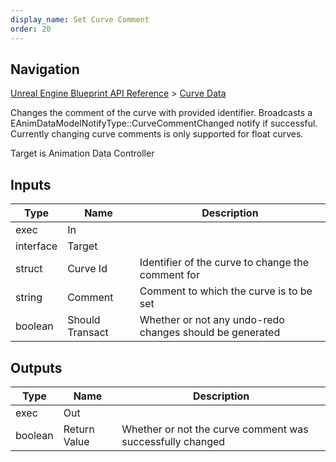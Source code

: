 ```yaml
---
display_name: Set Curve Comment
order: 20
---
```

## Navigation

[Unreal Engine Blueprint API Reference](https://dev.epicgames.com/documentation/en-us/unreal-engine/BlueprintAPI) > [Curve Data](https://dev.epicgames.com/documentation/en-us/unreal-engine/BlueprintAPI/CurveData)

Changes the comment of the curve with provided identifier. Broadcasts a EAnimDataModelNotifyType::CurveCommentChanged notify if successful.
Currently changing curve comments is only supported for float curves.

Target is Animation Data Controller

## Inputs

| Type | Name | Description |
| --- | --- | --- |
| exec | In |  |
| interface | Target |  |
| struct | Curve Id | Identifier of the curve to change the comment for |
| string | Comment | Comment to which the curve is to be set |
| boolean | Should Transact | Whether or not any undo-redo changes should be generated |

## Outputs

| Type | Name | Description |
| --- | --- | --- |
| exec | Out |  |
| boolean | Return Value | Whether or not the curve comment was successfully changed |
